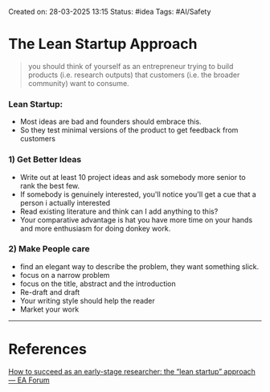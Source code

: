 Created on: 28-03-2025 13:15
Status: #idea
Tags: #AI/Safety 
# The Lean Startup Approach
>you should think of yourself as an entrepreneur trying to build products (i.e. research outputs) that customers (i.e. the broader community) want to consume.

### Lean Startup:
- Most ideas are bad and founders should embrace this.
- So they test minimal versions of the product to get feedback from customers
### 1) Get Better Ideas
- Write out at least 10 project ideas and ask somebody more senior to rank the best few.
- If somebody is genuinely interested, you'll notice you'll get a cue that a person i actually interested
- Read existing literature and think can I add anything to this?
- Your comparative advantage is hat you have more time on your hands and more enthusiasm for doing donkey work.
### 2) Make People care
- find an elegant way to describe the problem, they want something slick.
- focus on a narrow problem
- focus on the title, abstract and the introduction
- Re-draft and draft
- Your writing style should help the reader
- Market your work


-----------------
# References
[How to succeed as an early-stage researcher: the “lean startup” approach — EA Forum](https://forum.effectivealtruism.org/posts/jfHPBbYFzCrbdEXXd/how-to-succeed-as-an-early-stage-researcher-the-lean-startup)